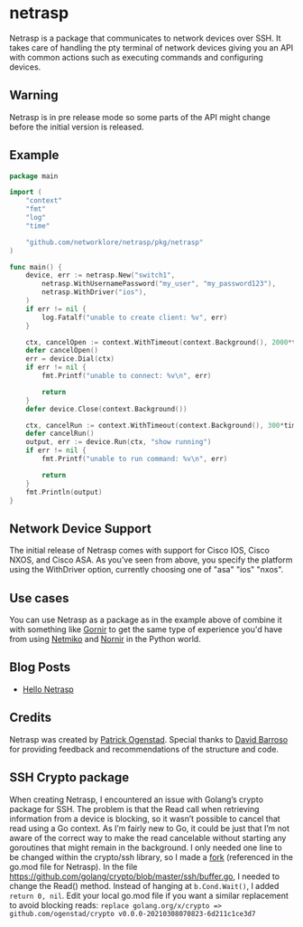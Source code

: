 netrasp
=======

Netrasp is a package that communicates to network devices over SSH. It takes
care of handling the pty terminal of network devices giving you an API with
common actions such as executing commands and configuring devices.

Warning
-------
Netrasp is in pre release mode so some parts of the API might change before
the initial version is released.

Example
-------

```go
package main

import (
	"context"
	"fmt"
	"log"
	"time"

	"github.com/networklore/netrasp/pkg/netrasp"
)

func main() {
	device, err := netrasp.New("switch1",
		netrasp.WithUsernamePassword("my_user", "my_password123"),
		netrasp.WithDriver("ios"),
	)
	if err != nil {
		log.Fatalf("unable to create client: %v", err)
	}

	ctx, cancelOpen := context.WithTimeout(context.Background(), 2000*time.Millisecond)
	defer cancelOpen()
	err = device.Dial(ctx)
	if err != nil {
		fmt.Printf("unable to connect: %v\n", err)

		return
	}
	defer device.Close(context.Background())

	ctx, cancelRun := context.WithTimeout(context.Background(), 300*time.Millisecond)
	defer cancelRun()
	output, err := device.Run(ctx, "show running")
	if err != nil {
		fmt.Printf("unable to run command: %v\n", err)

		return
	}
	fmt.Println(output)
}
```

Network Device Support
----------------------
The initial release of Netrasp comes with support for Cisco IOS, Cisco NXOS, and
Cisco ASA. As you’ve seen from above, you specify the platform using the
WithDriver option, currently choosing one of "asa" "ios" "nxos".

Use cases
---------

You can use Netrasp as a package as in the example above of combine it with
something like [Gornir](https://github.com/nornir-automation/gornir) to get
the same type of experience you'd have from using [Netmiko](https://github.com/ktbyers/netmiko)
and [Nornir](https://github.com/nornir-automation/nornir) in the Python world.

Blog Posts
----------

* [Hello Netrasp](https://networklore.com/hello-netrasp/)

Credits
-------

Netrasp was created by [Patrick Ogenstad](https://github.com/ogenstad). Special
thanks to [David Barroso](https://github.com/dbarrosop) for providing feedback
and recommendations of the structure and code.

SSH Crypto package
------------------

When creating Netrasp, I encountered an issue with Golang’s crypto package for
SSH. The problem is that the Read call when retrieving information from a device
is blocking, so it wasn’t possible to cancel that read using a Go context. As
I’m fairly new to Go, it could be just that I’m not aware of the correct way
to make the read cancelable without starting any goroutines that might remain
in the background. I only needed one line to be changed within the crypto/ssh
library, so I made a [fork](https://github.com/ogenstad/crypto) (referenced in
the go.mod file for Netrasp). In the file
https://github.com/golang/crypto/blob/master/ssh/buffer.go, I needed to change
the Read() method. Instead of hanging at `b.Cond.Wait()`, I added `return 0, nil`.
Edit your local go.mod file if you want a similar replacement to avoid blocking
reads:
`replace golang.org/x/crypto => github.com/ogenstad/crypto v0.0.0-20210308070823-6d211c1ce3d7`
